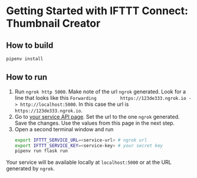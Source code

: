 # Getting Started with IFTTT Connect: Thumbnail Creator

## How to build

```sh
pipenv install
```

## How to run

1. Run `ngrok http 5000`. Make note of the url `ngrok` generated. Look for a line that looks like this `Forwarding         https://123de333.ngrok.io -> http://localhost:5000`. In this case the url is `https://123de333.ngrok.io`. 
1. Go to [your service API page](https://platform.ifttt.com/mkt/api). Set the url to the one `ngrok` generated. Save the changes. Use the values from this page in the next step.
1. Open a second terminal window and run
   ```sh
   export IFTTT_SERVICE_URL=<service-url> # ngrok url
   export IFTTT_SERVICE_KEY=<service-key> # your secret key
   pipenv run flask run
   ```
Your service will be available locally at `localhost:5000` or at the URL generated by `ngrok`.
